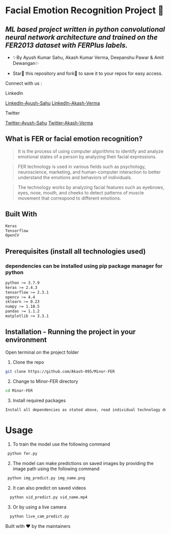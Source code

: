 # Facial Emotion Recognition Project 🚀

## _ML based project written in python convolutional neural network architecture and trained on the FER2013 dataset with FERPlus labels._

- ✨By Ayush Kumar Sahu, Akash Kumar Verma, Deepanshu Pawar & Amit Dewangan✨

- Star🌟 this repository and fork🍴 to save it to your repos for easy access.

Connect with us :

LinkedIn

[LinkedIn-Ayush-Sahu]
[LinkedIn-Akash-Verma]

Twitter

[Twitter-Ayush-Sahu]
[Twitter-Akash-Verma]

## What is FER or facial emotion recognition?

> It is the process of using computer algorithms to identify and analyze emotional states of a person by analyzing their facial expressions.

> FER technology is used in various fields such as psychology, neuroscience, marketing, and human-computer interaction to better understand the emotions and behaviors of individuals.

> The technology works by analyzing facial features such as eyebrows, eyes, nose, mouth, and cheeks to detect patterns of muscle movement that correspond to different emotions.

## Built With

```sh
Keras
Tensorflow
OpenCV
```

## Prerequisites (install all technologies used)

### dependencies can be installed using pip package manager for python

```sh
python >= 3.7.9
keras >= 2.4.3
tensorflow >= 2.3.1
opencv >= 4.4
sklearn >= 0.23
numpy >= 1.18.5
pandas >= 1.1.2
matplotlib >= 3.3.1
```

## Installation - Running the project in your environment

Open terminal on the project folder

1. Clone the repo

```sh
git clone https://github.com/Akash-095/Minor-FER
```

2. Change to Minor-FER directory

```sh
cd Minor-FER
```

3. Install required packages

```sh
Install all dependencies as stated above, read individual technology documentation for further guide to install
```

# Usage

1. To train the model use the following command

```sh
 python fer.py
```

2. The model can make predictions on saved images by providing the image path using the following command

```sh
 python img_predict.py img_name.png
```

2. It can also predict on saved videos

```sh
  python vid_predict.py vid_name.mp4
```

3. Or by using a live camera

```sh
  python live_cam_predict.py
```

Built with ❤️ by the maintainers

[//]: #
[linkedin-ayush-sahu]: https://www.linkedin.com/in/ayushsahu77/
[linkedin-akash-verma]: https://www.linkedin.com/in/akashverma095//
[twitter-ayush-sahu]: https://twitter.com/Ayush_7477/
[twitter-akash-verma]: https://twitter.com/Nerdon36/

